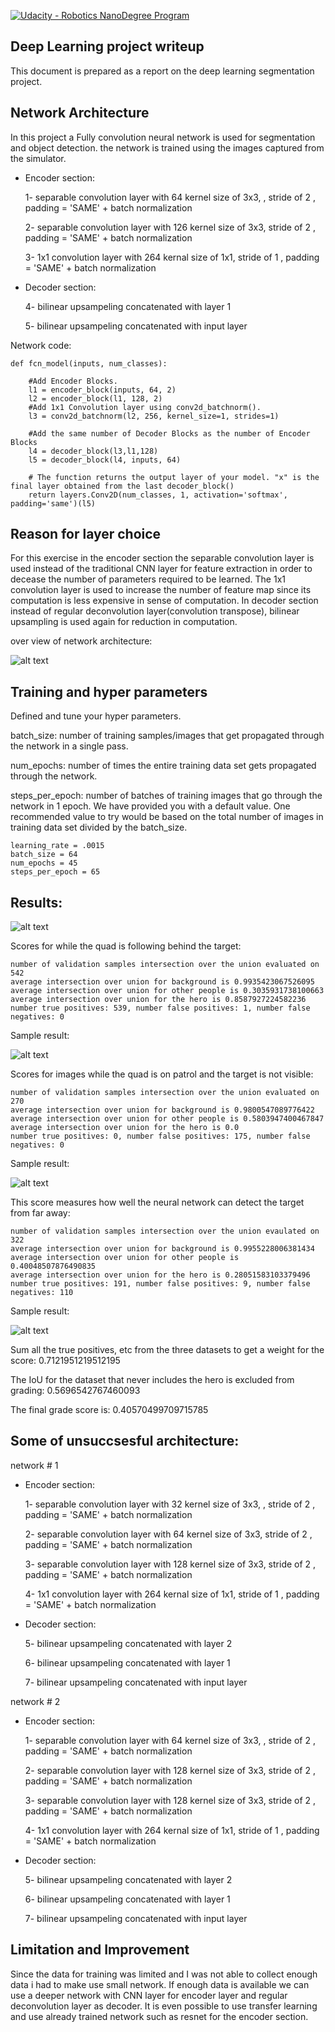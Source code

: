 [![Udacity - Robotics NanoDegree Program](https://s3-us-west-1.amazonaws.com/udacity-robotics/Extra+Images/RoboND_flag.png)](https://www.udacity.com/robotics)


[image_0]: ./docs/misc/fcn.png

[image_1]: ./docs/misc/img_1.png

[image_2]: ./docs/misc/img_2.png

[image_3]: ./docs/misc/img_3.png

[image_4]: ./docs/misc/img_4.png


## Deep Learning project writeup
This document is prepared as a report on the deep learning segmentation project.



## Network Architecture

In this project a Fully convolution neural network is used for segmentation and object detection. the network is trained using the images captured from the simulator. 


* Encoder section:
    
    1-  separable convolution layer with 64 kernel size of 3x3, , stride of 2 , padding = 'SAME' + batch normalization
    
    2-  separable convolution layer with 126 kernel size of 3x3, stride of 2 , padding = 'SAME' + batch normalization
    
    3-  1x1 convolution layer with  264 kernal size of 1x1, stride of 1 , padding = 'SAME' + batch normalization
    
    
* Decoder section:
    
    4- bilinear upsampeling concatenated with layer 1
    
    5- bilinear upsampeling concatenated with input layer



Network code:

```
def fcn_model(inputs, num_classes):
    
    #Add Encoder Blocks. 
    l1 = encoder_block(inputs, 64, 2)
    l2 = encoder_block(l1, 128, 2)
    #Add 1x1 Convolution layer using conv2d_batchnorm().
    l3 = conv2d_batchnorm(l2, 256, kernel_size=1, strides=1)
    
    #Add the same number of Decoder Blocks as the number of Encoder Blocks
    l4 = decoder_block(l3,l1,128)
    l5 = decoder_block(l4, inputs, 64)
    
    # The function returns the output layer of your model. "x" is the final layer obtained from the last decoder_block()
    return layers.Conv2D(num_classes, 1, activation='softmax', padding='same')(l5)
```

## Reason for layer choice 
For this exercise in the encoder section the separable convolution layer is used instead of the traditional CNN layer for feature extraction in order to decease the number of parameters required to be learned. The 1x1 convolution layer is used to increase the number of feature map since its computation is less expensive in sense of computation. In decoder section instead of regular deconvolution layer(convolution transpose), bilinear upsampling is used again for reduction in computation. 

over view of network architecture:

![alt text][image_0] 
 

## Training and hyper parameters

Defined and tune your hyper parameters.

batch_size: number of training samples/images that get propagated through the network in a single pass.

num_epochs: number of times the entire training data set gets propagated through the network.

steps_per_epoch: number of batches of training images that go through the network in 1 epoch. We have provided you with a default value. One recommended value to try would be based on the total number of images in training data set divided by the batch_size.

```
learning_rate = .0015
batch_size = 64
num_epochs = 45
steps_per_epoch = 65
```

## Results:


![alt text][image_4] 


Scores for while the quad is following behind the target:
```
number of validation samples intersection over the union evaluated on 542
average intersection over union for background is 0.9935423067526095
average intersection over union for other people is 0.3035931738100663
average intersection over union for the hero is 0.8587927224582236
number true positives: 539, number false positives: 1, number false negatives: 0 

```
Sample result:

![alt text][image_1] 




Scores for images while the quad is on patrol and the target is not visible:

```
number of validation samples intersection over the union evaluated on 270
average intersection over union for background is 0.9800547089776422
average intersection over union for other people is 0.5803947400467847
average intersection over union for the hero is 0.0
number true positives: 0, number false positives: 175, number false negatives: 0
```

Sample result:

![alt text][image_2] 



This score measures how well the neural network can detect the target from far away:

```
number of validation samples intersection over the union evaulated on 322
average intersection over union for background is 0.9955228006381434
average intersection over union for other people is 0.40048507876490835
average intersection over union for the hero is 0.28051583103379496
number true positives: 191, number false positives: 9, number false negatives: 110
```

Sample result:

![alt text][image_3]





Sum all the true positives, etc from the three datasets to get a weight for the score: 0.7121951219512195

The IoU for the dataset that never includes the hero is excluded from grading: 0.5696542767460093

The final grade score is: 0.40570499709715785


## Some of unsuccsesful architecture:

network # 1


* Encoder section:
    
    1-  separable convolution layer with 32 kernel size of 3x3, , stride of 2 , padding = 'SAME' + batch normalization
    
    2-  separable convolution layer with 64 kernel size of 3x3, stride of 2 , padding = 'SAME' + batch normalization
    
    3-  separable convolution layer with 128 kernel size of 3x3, stride of 2 , padding = 'SAME' + batch normalization
    
    4-  1x1 convolution layer with  264 kernal size of 1x1, stride of 1 , padding = 'SAME' + batch normalization
    
    
* Decoder section:
    
    5- bilinear upsampeling concatenated with layer 2
    
    6- bilinear upsampeling concatenated with layer 1
    
    7- bilinear upsampeling concatenated with input layer
    
    

network # 2


* Encoder section:
    
    1-  separable convolution layer with 64 kernel size of 3x3, , stride of 2 , padding = 'SAME' + batch normalization
    
    2-  separable convolution layer with 128 kernel size of 3x3, stride of 2 , padding = 'SAME' + batch normalization
    
    3-  separable convolution layer with 128 kernel size of 3x3, stride of 2 , padding = 'SAME' + batch normalization
    
    4-  1x1 convolution layer with  264 kernal size of 1x1, stride of 1 , padding = 'SAME' + batch normalization
    
    
* Decoder section:
    
    5- bilinear upsampeling concatenated with layer 2
    
    6- bilinear upsampeling concatenated with layer 1
    
    7- bilinear upsampeling concatenated with input layer
    
    
## Limitation and Improvement

Since the data for training was limited and I was not able to collect enough data i had to make use small network. If enough data is available we can use a deeper network with CNN layer for encoder layer and regular deconvolution layer as decoder. It is even possible to use transfer learning and use already trained network such as resnet for the encoder section.


